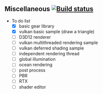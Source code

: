 ## Miscellaneous [![Build status](https://api.travis-ci.com/Alpha255/Coding.svg?branch=master)](https://travis-ci.com/Alpha255/Coding) 

- To do list
  * [x] basic gear library
  * [x] vulkan basic sample (draw a triangle)
  * [ ] D3D12 renderer
  * [ ] vulkan multithreaded rendering sample
  * [ ] vulkan deferred shading sample
  * [ ] independent rendering thread
  * [ ] global illumination
  * [ ] ocean rendering
  * [ ] post process
  * [ ] PBR
  * [ ] RTX
  * [ ] shader editor